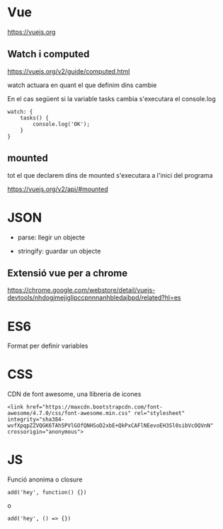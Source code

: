 # Vue

https://vuejs.org

## Watch i computed

https://vuejs.org/v2/guide/computed.html

watch actuara en quant el que definim dins cambie

En el cas següent si la variable tasks cambia s'executara el console.log

    watch: {
        tasks() {
            console.log('OK');
        }
    }

## mounted

tot el que declarem dins de mounted s'executara a l'inici del programa

https://vuejs.org/v2/api/#mounted

# JSON

- parse: llegir un objecte

- stringify: guardar un objecte

## Extensió vue per a chrome

https://chrome.google.com/webstore/detail/vuejs-devtools/nhdogjmejiglipccpnnnanhbledajbpd/related?hl=es

# ES6

Format per definir variables

# CSS 

CDN de font awesome, una llibreria de icones

    <link href="https://maxcdn.bootstrapcdn.com/font-awesome/4.7.0/css/font-awesome.min.css" rel="stylesheet" integrity="sha384-wvfXpqpZZVQGK6TAh5PVlGOfQNHSoD2xbE+QkPxCAFlNEevoEH3Sl0sibVcOQVnN" crossorigin="anonymous">

# JS

Funció anonima o closure

    add('hey', function() {})

o

    add('hey', () => {})